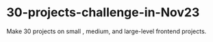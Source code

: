 # 30-projects-challenge-in-Nov23
Make 30 projects on small , medium, and large-level frontend projects.
